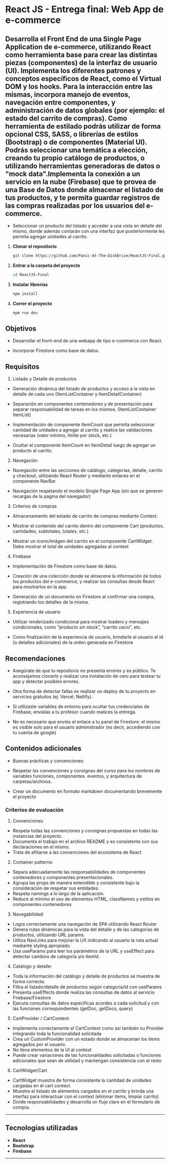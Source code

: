 # React JS - Entrega final: Web App de e-commerce

## Desarrolla el Front End de una Single Page Application de e-commerce, utilizando React como herramienta base para crear las distintas piezas (componentes) de la interfaz de usuario (UI). Implementa los diferentes patrones y conceptos específicos de React, como el Virtual DOM y los hooks. Para la interacción entre las mismas, incorpora manejo de eventos, navegación entre componentes, y administración de datos globales (por ejemplo: el estado del carrito de compras). Como herramienta de estilado podrás utilizar de forma opcional CSS, SASS, o librerías de estilos (Bootstrap) o de componentes (Material UI). Podrás seleccionar una temática a elección, creando tu propio catálogo de productos, o utilizando herramientas generadoras de datos o "mock data".Implementa la conexión a un servicio en la nube (Firebase) que te provea de una Base de Datos donde almacenar el listado de tus productos, y te permita guardar registros de las compras realizadas por los usuarios del e-commerce. 
  
+ Seleccionar un producto del listado y acceder a una vista en detalle del mismo, donde además contarán con una interfaz que posteriormente les permita agregar unidades al carrito.

1. **Clonar el repositorio**  
   ```bash
   git clone https://github.com/Panic-At-The-DiskDrive/ReactJS-Final.git
   ```

2. **Entrar a la carpeta del proyecto**  
   ```bash
   cd ReactJS-Final
   ```

3. **Instalar librerias**  
   ```bash
   npm install
   ```   

4. **Correr el proyecto**  
   ```bash
   npm run dev
   ```   

## Objetivos
+ Desarrollar el front-end de una webapp de tipo e-commerce con React.

+ Incorporar Firestore como base de datos.

## Requisitos
1) Listado y Detalle de productos
+ Generación dinámica del listado de productos y acceso a la vista en detalle de cada uno (ItemListContainer y ItemDetailContainer)

+ Separación en componentes contenedores y de presentación para separar responsabilidad de tareas en los mismos. (ItemListContainer
ItemList)

+ Implementación de componente ItemCount que permita seleccionar cantidad de unidades a agregar al carrito y realice las validaciones necesarias (valor mínimo, límite por stock, etc.)

+ Ocultar el componente ItemCount en ItemDetail luego de agregar un producto al carrito.

2) Navegación
+ Navegación entre las secciones de catálogo, categorías, detalle, carrito y checkout, utilizando React Router y mediante enlaces en el componente NavBar.

+ Navegación respetando el modelo Single Page App (sin que se generen recargas de la página del navegador)

3) Criterios de compras
+ Almacenamiento del estado de carrito de compras mediante Context.

+ Mostrar el contenido del carrito dentro del componente Cart (productos, cantidades, subtotales, totales, etc.)

+ Mostrar un icono/imágen del carrito en el componente CartWidget. Debe mostrar el total de unidades agregadas al context

4) Firebase
+ Implementación de Firestore como base de datos.

+ Creación de una colección donde se almacene la información de todos los productos del e-commerce, y realizar las consultas desde React para mostrarlos en la app.

+ Generación de un documento en Firestore al confirmar una compra, registrando los detalles de la misma.

5) Experiencia de usuario
+ Utilizar renderizado condicional para mostrar loaders y mensajes condicionales, como “producto sin stock”, “carrito vacío”, etc.

+ Como finalización de la experiencia de usuario, brindarle al usuario el id (o detalles adicionales) de la orden generada en Firestore

## Recomendaciones
+ Asegúrate de que tu repositorio no presenta errores y es público. Te aconsejamos clonarlo y realizar una instalación de cero para testear tu app y detectar posibles errores.

+ Otra forma de detectar fallas es realizar un deploy de tu proyecto en servicios gratuitos (ej: Vercel, Netlify).

+ Si utilizaste variables de entorno para ocultar tus credenciales de Firebase, envíalas a tu profesor cuando realices la entrega.

+ No es necesario que envíes el enlace a tu panel de Firestore: el mismo es visible solo para el usuario administrador (es decir, accediendo con tu cuenta de google)

## Contenidos adicionales  
  
+ Buenas prácticas y convenciones:  

- Respetar las convenciones y consignas del curso para los nombres de variables funciones, componentes. eventos, y arquitectura de carpetas/archivos.

- Crear un documento en formato markdown documentando brevemente el proyecto  

### Criterios de evaluación

1) Convenciones:
+ Respeta todas las convenciones y consignas propuestas en todas las
instancias del proyecto.
+ Documenta el trabajo en el archivo README y es consistente con sus
declaraciones en el mismo.
+ Trata de afiliarse a las convenciones del ecosistema de React  
  
2) Container patterns:  
+ Separa adecuadamente las responsabilidades de componentes
contenedores y componentes presentacionales.
+ Agrupa las props de manera entendible y consistente bajo la consideración
de respetar sus entidades.
+ Respeta namings a lo largo de la aplicación.
+ Reduce al mínimo el uso de elementos HTML, classNames y estilos en
componentes contenedores  
  
3) Navegabilidad: 
+ Logra correctamente una navegación de SPA utilizando React Router
+ Genera rutas dinámicas para la vista del detalle y de las categorías de
productos, utilizando URL params.
+ Utiliza NavLinks para mejorar la UX indicando al usuario la ruta actual
mediante styling apropiado.
+ Usa useParams para leer los parámetros de la URL y useEffect para
detectar cambios de categoría y/o itemId.

4) Catálogo y detalle:  
+ Toda la información del catálogo y detalle de productos se muestra de
forma correcta.
+ Filtra el listado/detalle de productos según categoría/id con useParams
+ Presenta useEffects donde realiza las consultas de datos al servicio
Firebase/Firestore
+ Ejecuta consultas de datos específicas acordes a cada solicitud y con las
funciones correspondientes (getDoc, getDocs, query)    
  
5) CartProvider / CartContext:  
+ Implementa correctamente el CartContext como así también su Provider
integrando toda la funcionalidad solicitada
+ Crea un CustomProvider con un estado donde se almacenan los items
agregados por el usuario.
+ No lleva elementos de la UI al context
+ Puede crear variaciones de las funcionalidades solicitadas o funciones
adicionales que sean de utilidad y mantengan consistencia con el resto

6) CartWidget/Cart
+ CartWidget muestra de forma consistente la cantidad de unidades
cargadas en el cart context.
+ Muestra el listado de elementos cargados en el carrito y brinda una interfaz
para interactuar con el context (eliminar items, limpiar carrito)
+ Divide responsabilidades y desarrolla un flujo claro en el formulario de
compra.  
       
---

## Tecnologías utilizadas

- **React**
- **Bootstrap**  
- **Firebase** 

---